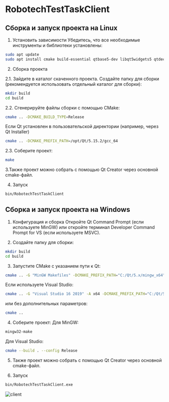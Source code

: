 # RobotechTestTaskClient

## Сборка и запуск проекта на Linux

1. Установить зависимости
Убедитесь, что все необходимые инструменты и библиотеки установлены:
```bash
sudo apt update
sudo apt install cmake build-essential qtbase5-dev libqt5widgets5 qtdeclarative5-dev qttools5-dev-tools
```
2. Сборка проекта
   
2.1. Зайдите в каталог скаченного проекта. Создайте папку для сборки (рекомендуется использовать отдельный каталог для сборки):
```bash
mkdir build
cd build
```
2.2. Сгенерируйте файлы сборки с помощью CMake:
```bash
cmake .. -DCMAKE_BUILD_TYPE=Release
```
Если Qt установлен в пользовательской директории (например, через Qt Installer)
```bash
cmake .. -DCMAKE_PREFIX_PATH=/opt/Qt/5.15.2/gcc_64
```
2.3. Соберите проект:
```bash
make
```

3.Также проект можно собрать с помощью Qt Creator через основной cmake-файл.

4. Запуск 
```bash
bin/RobotechTestTaskClient 
```

## Сборка и запуск проекта на Windows

1. Конфигурация и сборка
Откройте Qt Command Prompt (если используете MinGW) или откройте терминал Developer Command Prompt for VS (если используете MSVC).

2. Создайте папку для сборки:
```bash
mkdir build
cd build
```

3. Запустите CMake с указанием пути к Qt:
```bash
cmake .. -G "MinGW Makefiles" -DCMAKE_PREFIX_PATH="C:/Qt/5.x/mingw_x64" -DCMAKE_BUILD_TYPE=Release
```
Если используете Visual Studio:
```bash
cmake .. -G "Visual Studio 16 2019" -A x64 -DCMAKE_PREFIX_PATH="C:/Qt/5.x/msvc2019_64"
```
или без дополнительных параметров:
```bash
cmake ..
```

4. Соберите проект:
Для MinGW:
```bash
mingw32-make
```
Для Visual Studio:
```bash
cmake --build . --config Release
```

5. Также проект можно собрать с помощью Qt Creator через основной cmake-файл.

6. Запуск 
```bash
bin/RobotechTestTaskClient.exe
```
![client](https://github.com/user-attachments/assets/25d13564-3e57-4205-b8af-402bd859fa98)


